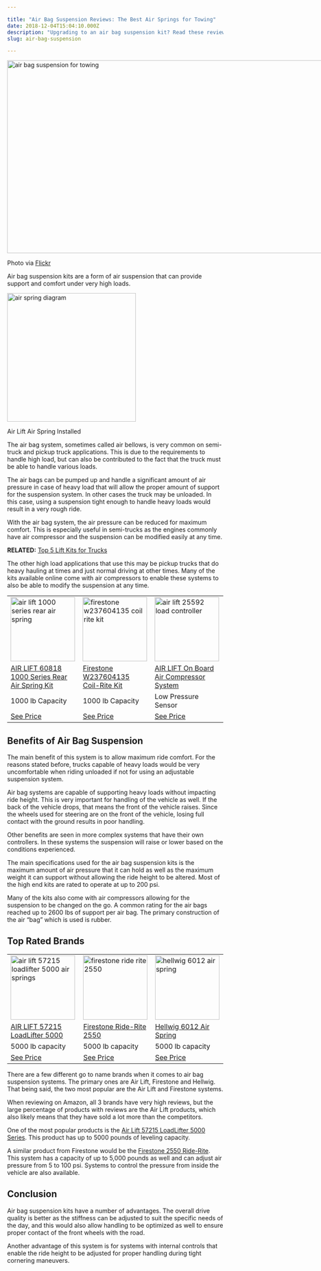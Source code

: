 ```yaml
---

title: "Air Bag Suspension Reviews: The Best Air Springs for Towing"
date: 2018-12-04T15:04:10.000Z
description: "Upgrading to an air bag suspension kit? Read these reviews to find out how to get a smooth, comfortable ride and better towing with one of these kits."
slug: air-bag-suspension

---
```


<div id="attachment_1512" style="width: 810px" class="wp-caption aligncenter"><img aria-describedby="caption-attachment-1512" src="http://www.hcdmag.com/wp-content/uploads/air_bag_suspension_towing.jpg" alt="air bag suspension for towing" width="800" height="450" class="size-full wp-image-1512" srcset="http://www.hcdmag.com/wp-content/uploads/air_bag_suspension_towing.jpg 800w, http://www.hcdmag.com/wp-content/uploads/air_bag_suspension_towing-300x169.jpg 300w" sizes="(max-width: 800px) 100vw, 800px" /><p id="caption-attachment-1512" class="wp-caption-text">Photo via <a href="https://www.flickr.com/photos/diamondbackcovers/10159190796/in/album-72157623423424621/" target="_blank">Flickr</a></p></div>
<p>Air bag suspension kits are a form of air suspension that can provide support and comfort under very high loads. </p>
<p><div id="attachment_1515" style="width: 310px" class="wp-caption alignright"><img aria-describedby="caption-attachment-1515" src="http://www.hcdmag.com/wp-content/uploads/air_spring_diagram-300x300.jpg" alt="air spring diagram" width="300" height="300" class="size-medium wp-image-1515" srcset="http://www.hcdmag.com/wp-content/uploads/air_spring_diagram-300x300.jpg 300w, http://www.hcdmag.com/wp-content/uploads/air_spring_diagram-150x150.jpg 150w, http://www.hcdmag.com/wp-content/uploads/air_spring_diagram-160x160.jpg 160w, http://www.hcdmag.com/wp-content/uploads/air_spring_diagram-120x120.jpg 120w, http://www.hcdmag.com/wp-content/uploads/air_spring_diagram.jpg 1000w" sizes="(max-width: 300px) 100vw, 300px" /><p id="caption-attachment-1515" class="wp-caption-text">Air Lift Air Spring Installed</p></div>The air bag system, sometimes called air bellows, is very common on semi-truck and pickup truck applications. This is due to the requirements to handle high load, but can also be contributed to the fact that the truck must be able to handle various loads. </p>
<p>The air bags can be pumped up and handle a significant amount of air pressure in case of heavy load that will allow the proper amount of support for the suspension system. In other cases the truck may be unloaded. In this case, using a suspension tight enough to handle heavy loads would result in a very rough ride. </p>
<p>With the air bag system, the air pressure can be reduced for maximum comfort. This is especially useful in semi-trucks as the engines commonly have air compressor and the suspension can be modified easily at any time. </p>
<p><strong>RELATED:</strong> <a href="http://www.hcdmag.com/truck-lift-kits/" target="_blank">Top 5 Lift Kits for Trucks</a></p>
<p>The other high load applications that use this may be pickup trucks that do heavy hauling at times and just normal driving at other times. Many of the kits available online come with air compressors to enable these systems to also be able to modify the suspension at any time. </p>
<table>
<tr>
<td><a class="easyazon-link" data-cart="n" data-cloak="y" data-identifier="B001OMVCIC" data-locale="US" data-localize="y" data-popups="n" data-tag="hcdmag-20" href="http://www.hcdmag.com/product/B001OMVCIC/US/hcdmag-20/" rel="nofollow" target="_blank"><img src="http://www.hcdmag.com/wp-content/uploads/air_lift_1000_series_rear_air_spring_kit_60818-150x150.jpg" alt="air lift 1000 series rear air spring" width="150" height="150" class="aligncenter size-thumbnail wp-image-141" srcset="http://www.hcdmag.com/wp-content/uploads/air_lift_1000_series_rear_air_spring_kit_60818-150x150.jpg 150w, http://www.hcdmag.com/wp-content/uploads/air_lift_1000_series_rear_air_spring_kit_60818-184x184.jpg 184w" sizes="(max-width: 150px) 100vw, 150px" /></a></td>
<td><a class="easyazon-link" data-cart="n" data-cloak="y" data-identifier="B000JK0XKI" data-locale="US" data-localize="y" data-popups="n" data-tag="hcdmag-20" href="http://www.hcdmag.com/product/B000JK0XKI/US/hcdmag-20/" rel="nofollow" target="_blank"><img src="http://www.hcdmag.com/wp-content/uploads/firestone_w237604135_coil_rite_kit-150x150.jpg" alt="firestone w237604135 coil rite kit" width="150" height="150" class="aligncenter size-thumbnail wp-image-1516" srcset="http://www.hcdmag.com/wp-content/uploads/firestone_w237604135_coil_rite_kit-150x150.jpg 150w, http://www.hcdmag.com/wp-content/uploads/firestone_w237604135_coil_rite_kit-300x300.jpg 300w, http://www.hcdmag.com/wp-content/uploads/firestone_w237604135_coil_rite_kit-160x160.jpg 160w, http://www.hcdmag.com/wp-content/uploads/firestone_w237604135_coil_rite_kit-120x120.jpg 120w, http://www.hcdmag.com/wp-content/uploads/firestone_w237604135_coil_rite_kit.jpg 1000w" sizes="(max-width: 150px) 100vw, 150px" /></a></td>
<td><a class="easyazon-link" data-cart="n" data-cloak="y" data-identifier="B00017YYI6" data-locale="US" data-localize="y" data-popups="n" data-tag="hcdmag-20" href="http://www.hcdmag.com/product/B00017YYI6/US/hcdmag-20/" rel="nofollow" target="_blank"><img src="http://www.hcdmag.com/wp-content/uploads/air_lift_25592_load_controller-150x150.jpg" alt="air lift 25592 load controller" width="150" height="150" class="aligncenter size-thumbnail wp-image-1514" srcset="http://www.hcdmag.com/wp-content/uploads/air_lift_25592_load_controller-150x150.jpg 150w, http://www.hcdmag.com/wp-content/uploads/air_lift_25592_load_controller-300x300.jpg 300w, http://www.hcdmag.com/wp-content/uploads/air_lift_25592_load_controller-160x160.jpg 160w, http://www.hcdmag.com/wp-content/uploads/air_lift_25592_load_controller-120x120.jpg 120w, http://www.hcdmag.com/wp-content/uploads/air_lift_25592_load_controller.jpg 1000w" sizes="(max-width: 150px) 100vw, 150px" /></a></td>
</tr>
<tr>
<td><a class="easyazon-link" data-cart="n" data-cloak="y" data-identifier="B001OMVCIC" data-locale="US" data-localize="y" data-popups="n" data-tag="hcdmag-20" href="http://www.hcdmag.com/product/B001OMVCIC/US/hcdmag-20/" rel="nofollow" target="_blank">AIR LIFT 60818 1000 Series Rear Air Spring Kit</a></td>
<td><a class="easyazon-link" data-cart="n" data-cloak="y" data-identifier="B000JK0XKI" data-locale="US" data-localize="y" data-popups="n" data-tag="hcdmag-20" href="http://www.hcdmag.com/product/B000JK0XKI/US/hcdmag-20/" rel="nofollow" target="_blank">Firestone W237604135 Coil-Rite Kit</a></td>
<td><a class="easyazon-link" data-cart="n" data-cloak="y" data-identifier="B00017YYI6" data-locale="US" data-localize="y" data-popups="n" data-tag="hcdmag-20" href="http://www.hcdmag.com/product/B00017YYI6/US/hcdmag-20/" rel="nofollow" target="_blank">AIR LIFT On Board Air Compressor System</a></td>
</tr>
<tr>
<td>1000 lb Capacity</td>
<td>1000 lb Capacity</td>
<td>Low Pressure Sensor</td>
</tr>
<tr>
<td><a class="easyazon-link" data-cart="n" data-cloak="y" data-identifier="B001OMVCIC" data-locale="US" data-localize="y" data-popups="n" data-tag="hcdmag-20" href="http://www.hcdmag.com/product/B001OMVCIC/US/hcdmag-20/" rel="nofollow" target="_blank">See Price</a></td>
<td><a class="easyazon-link" data-cart="n" data-cloak="y" data-identifier="B000JK0XKI" data-locale="US" data-localize="y" data-popups="n" data-tag="hcdmag-20" href="http://www.hcdmag.com/product/B000JK0XKI/US/hcdmag-20/" rel="nofollow" target="_blank">See Price</a></td>
<td><a class="easyazon-link" data-cart="n" data-cloak="y" data-identifier="B00017YYI6" data-locale="US" data-localize="y" data-popups="n" data-tag="hcdmag-20" href="http://www.hcdmag.com/product/B00017YYI6/US/hcdmag-20/" rel="nofollow" target="_blank">See Price</a></td>
</tr>
</table>
<h2>Benefits of Air Bag Suspension</h2>
<p>The main benefit of this system is to allow maximum ride comfort. For the reasons stated before, trucks capable of heavy loads would be very uncomfortable when riding unloaded if not for using an adjustable suspension system. </p>
<p>Air bag systems are capable of supporting heavy loads without impacting ride height. This is very important for handling of the vehicle as well. If the back of the vehicle drops, that means the front of the vehicle raises. Since the wheels used for steering are on the front of the vehicle, losing full contact with the ground results in poor handling. </p>
<p>Other benefits are seen in more complex systems that have their own controllers. In these systems the suspension will raise or lower based on the conditions experienced.</p>
<p>The main specifications used for the air bag suspension kits is the maximum amount of air pressure that it can hold as well as the maximum weight it can support without allowing the ride height to be altered. Most of the high end kits are rated to operate at up to 200 psi. </p>
<p>Many of the kits also come with air compressors allowing for the suspension to be changed on the go. A common rating for the air bags reached up to 2600 lbs of support per air bag. The primary construction of the air “bag” which is used is rubber. </p>
<h2>Top Rated Brands</h2>
<table>
<tr>
<td><a class="easyazon-link" data-cart="n" data-cloak="y" data-identifier="B00017YYIG" data-locale="US" data-localize="y" data-popups="n" data-tag="hcdmag-20" href="http://www.hcdmag.com/product/B00017YYIG/US/hcdmag-20/" rel="nofollow" target="_blank"><img src="http://www.hcdmag.com/wp-content/uploads/air_lift_57215_loadlifter_5000_air_springs-150x150.jpg" alt="air lift 57215 loadlifter 5000 air springs" width="150" height="150" class="aligncenter size-thumbnail wp-image-1509" srcset="http://www.hcdmag.com/wp-content/uploads/air_lift_57215_loadlifter_5000_air_springs-150x150.jpg 150w, http://www.hcdmag.com/wp-content/uploads/air_lift_57215_loadlifter_5000_air_springs-300x300.jpg 300w, http://www.hcdmag.com/wp-content/uploads/air_lift_57215_loadlifter_5000_air_springs-160x160.jpg 160w, http://www.hcdmag.com/wp-content/uploads/air_lift_57215_loadlifter_5000_air_springs-120x120.jpg 120w, http://www.hcdmag.com/wp-content/uploads/air_lift_57215_loadlifter_5000_air_springs.jpg 1000w" sizes="(max-width: 150px) 100vw, 150px" /></a></td>
<td><a class="easyazon-link" data-cart="n" data-cloak="y" data-identifier="B007CDTZKY" data-locale="US" data-localize="y" data-popups="n" data-tag="hcdmag-20" href="http://www.hcdmag.com/product/B007CDTZKY/US/hcdmag-20/" rel="nofollow" target="_blank"><img src="http://www.hcdmag.com/wp-content/uploads/firestone_ride_rite_2550-150x150.jpg" alt="firestone ride rite 2550" width="150" height="150" class="aligncenter size-thumbnail wp-image-1510" srcset="http://www.hcdmag.com/wp-content/uploads/firestone_ride_rite_2550-150x150.jpg 150w, http://www.hcdmag.com/wp-content/uploads/firestone_ride_rite_2550-300x300.jpg 300w, http://www.hcdmag.com/wp-content/uploads/firestone_ride_rite_2550-160x160.jpg 160w, http://www.hcdmag.com/wp-content/uploads/firestone_ride_rite_2550-120x120.jpg 120w, http://www.hcdmag.com/wp-content/uploads/firestone_ride_rite_2550.jpg 1000w" sizes="(max-width: 150px) 100vw, 150px" /></a></td>
<td><a class="easyazon-link" data-cart="n" data-cloak="y" data-identifier="B001UFRVF6" data-locale="US" data-localize="y" data-popups="n" data-tag="hcdmag-20" href="http://www.hcdmag.com/product/B001UFRVF6/US/hcdmag-20/" rel="nofollow" target="_blank"><img src="http://www.hcdmag.com/wp-content/uploads/hellwig_6012_air_spring-150x150.jpg" alt="hellwig 6012 air spring" width="150" height="150" class="aligncenter size-thumbnail wp-image-1511" srcset="http://www.hcdmag.com/wp-content/uploads/hellwig_6012_air_spring-150x150.jpg 150w, http://www.hcdmag.com/wp-content/uploads/hellwig_6012_air_spring-300x300.jpg 300w, http://www.hcdmag.com/wp-content/uploads/hellwig_6012_air_spring-160x160.jpg 160w, http://www.hcdmag.com/wp-content/uploads/hellwig_6012_air_spring-120x120.jpg 120w, http://www.hcdmag.com/wp-content/uploads/hellwig_6012_air_spring.jpg 500w" sizes="(max-width: 150px) 100vw, 150px" /></a></td>
</tr>
<tr>
<td><a class="easyazon-link" data-cart="n" data-cloak="y" data-identifier="B00017YYIG" data-locale="US" data-localize="y" data-popups="n" data-tag="hcdmag-20" href="http://www.hcdmag.com/product/B00017YYIG/US/hcdmag-20/" rel="nofollow" target="_blank">AIR LIFT 57215 LoadLifter 5000</a></td>
<td><a class="easyazon-link" data-cart="n" data-cloak="y" data-identifier="B007CDTZKY" data-locale="US" data-localize="y" data-popups="n" data-tag="hcdmag-20" href="http://www.hcdmag.com/product/B007CDTZKY/US/hcdmag-20/" rel="nofollow" target="_blank">Firestone Ride-Rite 2550</a></td>
<td><a class="easyazon-link" data-cart="n" data-cloak="y" data-identifier="B001UFRVF6" data-locale="US" data-localize="y" data-popups="n" data-tag="hcdmag-20" href="http://www.hcdmag.com/product/B001UFRVF6/US/hcdmag-20/" rel="nofollow" target="_blank">Hellwig 6012 Air Spring</a></td>
</tr>
<tr>
<td>5000 lb capacity</td>
<td>5000 lb capacity</td>
<td>5000 lb capacity</td>
</tr>
<tr>
<td><a class="easyazon-link" data-cart="n" data-cloak="y" data-identifier="B00017YYIG" data-locale="US" data-localize="y" data-popups="n" data-tag="hcdmag-20" href="http://www.hcdmag.com/product/B00017YYIG/US/hcdmag-20/" rel="nofollow" target="_blank">See Price</a></td>
<td><a class="easyazon-link" data-cart="n" data-cloak="y" data-identifier="B007CDTZKY" data-locale="US" data-localize="y" data-popups="n" data-tag="hcdmag-20" href="http://www.hcdmag.com/product/B007CDTZKY/US/hcdmag-20/" rel="nofollow" target="_blank">See Price</a></td>
<td><a class="easyazon-link" data-cart="n" data-cloak="y" data-identifier="B001UFRVF6" data-locale="US" data-localize="y" data-popups="n" data-tag="hcdmag-20" href="http://www.hcdmag.com/product/B001UFRVF6/US/hcdmag-20/" rel="nofollow" target="_blank">See Price</a></td>
</tr>
</table>
<p>There are a few different go to name brands when it comes to air bag suspension systems. The primary ones are Air Lift, Firestone and Hellwig. That being said, the two most popular are the Air Lift and Firestone systems. </p>
<p>When reviewing on Amazon, all 3 brands have very high reviews, but the large percentage of products with reviews are the Air Lift products, which also likely means that they have sold a lot more than the competitors. </p>
<p>One of the most popular products is the <a class="easyazon-link" data-cart="n" data-cloak="y" data-identifier="B00017YYIG" data-locale="US" data-localize="y" data-popups="n" data-tag="hcdmag-20" href="http://www.hcdmag.com/product/B00017YYIG/US/hcdmag-20/" rel="nofollow" target="_blank">Air Lift 57215 LoadLifter 5000 Series</a>. This product has up to 5000 pounds of leveling capacity. </p>
<p>A similar product from Firestone would be the <a class="easyazon-link" data-cart="n" data-cloak="y" data-identifier="B007CDTZKY" data-locale="US" data-localize="y" data-popups="n" data-tag="hcdmag-20" href="http://www.hcdmag.com/product/B007CDTZKY/US/hcdmag-20/" rel="nofollow" target="_blank">Firestone 2550 Ride-Rite</a>. This system has a capacity of up to 5,000 pounds as well and can adjust air pressure from 5 to 100 psi. Systems to control the pressure from inside the vehicle are also available.</p>
<h2>Conclusion</h2>
<p>Air bag suspension kits have a number of advantages. The overall drive quality is better as the stiffness can be adjusted to suit the specific needs of the day, and this would also allow handling to be optimized as well to ensure proper contact of the front wheels with the road. </p>
<p>Another advantage of this system is for systems with internal controls that enable the ride height to be adjusted for proper handling during tight cornering maneuvers.</p>
